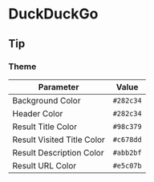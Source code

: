 # DuckDuckGo

## Tip

### Theme

| Parameter                  | Value     |
| -------------------------- | --------- |
| Background Color           | `#282c34` |
| Header Color               | `#282c34` |
| Result Title Color         | `#98c379` |
| Result Visited Title Color | `#c678dd` |
| Result Description Color   | `#abb2bf` |
| Result URL Color           | `#e5c07b` |
